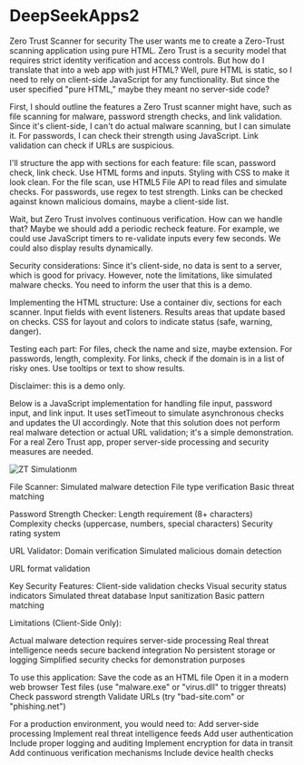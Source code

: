 # DeepSeekApps2
Zero Trust Scanner for security 
The user wants me to create a Zero-Trust scanning application using pure HTML. Zero Trust is a security model that requires strict identity verification and access controls. But how do I translate that into a web app with just HTML? Well, pure HTML is static, so I need to rely on client-side JavaScript for any functionality. But since the user specified "pure HTML," maybe they meant no server-side code?

First, I should outline the features a Zero Trust scanner might have, such as file scanning for malware, password strength checks, and link validation. Since it's client-side, I can't do actual malware scanning, but I can simulate it. For passwords, I can check their strength using JavaScript. Link validation can check if URLs are suspicious.

I'll structure the app with sections for each feature: file scan, password check, link check. Use HTML forms and inputs. Styling with CSS to make it look clean. For the file scan, use HTML5 File API to read files and simulate checks. For passwords, use regex to test strength. Links can be checked against known malicious domains, maybe a client-side list.

Wait, but Zero Trust involves continuous verification. How can we handle that? Maybe we should add a periodic recheck feature. For example, we could use JavaScript timers to re-validate inputs every few seconds. We could also display results dynamically.

Security considerations: Since it's client-side, no data is sent to a server, which is good for privacy. However, note the limitations, like simulated malware checks. You need to inform the user that this is a demo.

Implementing the HTML structure: Use a container div, sections for each scanner. Input fields with event listeners. Results areas that update based on checks. CSS for layout and colors to indicate status (safe, warning, danger).

Testing each part: For files, check the name and size, maybe extension. For passwords, length, complexity. For links, check if the domain is in a list of risky ones. Use tooltips or text to show results.

Disclaimer: this is a demo only. 

Below is a JavaScript implementation for handling file input, password input, and link input. It uses setTimeout to simulate asynchronous checks and updates the UI accordingly. Note that this solution does not perform real malware detection or actual URL validation; it's a simple demonstration. For a real Zero Trust app, proper server-side processing and security measures are needed.

![ZT Simulationm](https://github.com/user-attachments/assets/3a106ad2-0038-46dd-b686-ebad96dc8731)

File Scanner:
Simulated malware detection
File type verification
Basic threat matching

Password Strength Checker:
Length requirement (8+ characters)
Complexity checks (uppercase, numbers, special characters)
Security rating system

URL Validator:
Domain verification
Simulated malicious domain detection

URL format validation

Key Security Features:
Client-side validation checks
Visual security status indicators
Simulated threat database
Input sanitization
Basic pattern matching

Limitations (Client-Side Only):

Actual malware detection requires server-side processing
Real threat intelligence needs secure backend integration
No persistent storage or logging
Simplified security checks for demonstration purposes

To use this application:
Save the code as an HTML file
Open it in a modern web browser
Test files (use "malware.exe" or "virus.dll" to trigger threats)
Check password strength
Validate URLs (try "bad-site.com" or "phishing.net")

For a production environment, you would need to:
Add server-side processing
Implement real threat intelligence feeds
Add user authentication
Include proper logging and auditing
Implement encryption for data in transit
Add continuous verification mechanisms
Include device health checks
